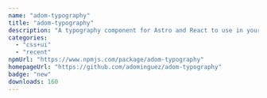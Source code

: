 ```yaml
---
name: "adom-typography"
title: "adom-typography"
description: "A typography component for Astro and React to use in your projects."
categories:
  - "css+ui"
  - "recent"
npmUrl: "https://www.npmjs.com/package/adom-typography"
homepageUrl: "https://github.com/adominguez/adom-typography"
badge: "new"
downloads: 160
---
```

